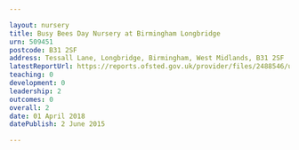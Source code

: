 ```yaml
---

layout: nursery
title: Busy Bees Day Nursery at Birmingham Longbridge
urn: 509451
postcode: B31 2SF
address: Tessall Lane, Longbridge, Birmingham, West Midlands, B31 2SF
latestReportUrl: https://reports.ofsted.gov.uk/provider/files/2488546/urn/509451.pdf
teaching: 0
development: 0
leadership: 2
outcomes: 0
overall: 2
date: 01 April 2018 
datePublish: 2 June 2015

---
```

